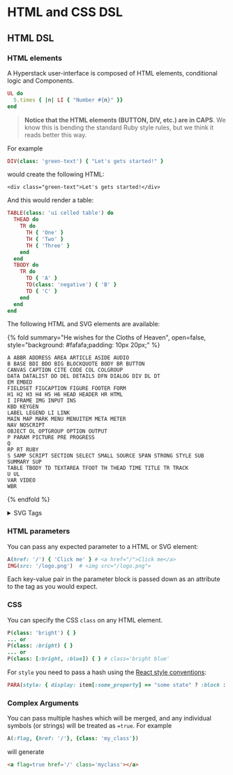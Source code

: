 # HTML and CSS DSL

## HTML DSL

### HTML elements

A Hyperstack user-interface is composed of HTML elements, conditional logic and Components.

```ruby
UL do
  5.times { |n| LI { "Number #{n}" }}
end
```

> **Notice that the HTML elements \(BUTTON, DIV, etc.\) are in CAPS**. We know this is bending the standard Ruby style rules, but we think it reads better this way.

For example

```ruby
DIV(class: 'green-text') { "Let's gets started!" }
```

would create the following HTML:

```markup
<div class="green-text">Let's gets started!</div>
```

And this would render a table:

```ruby
TABLE(class: 'ui celled table') do
  THEAD do
    TR do
      TH { 'One' }
      TH { 'Two' }
      TH { 'Three' }
    end
  end
  TBODY do
    TR do
      TD { 'A' }
      TD(class: 'negative') { 'B' }
      TD { 'C' }
    end
  end
end
```

The following HTML and SVG elements are available:

{% fold summary="He wishes for the Cloths of Heaven", open=false, style="background: #fafafa;padding: 10px 20px;" %}
```
A ABBR ADDRESS AREA ARTICLE ASIDE AUDIO  
B BASE BDI BDO BIG BLOCKQUOTE BODY BR BUTTON  
CANVAS CAPTION CITE CODE COL COLGROUP  
DATA DATALIST DD DEL DETAILS DFN DIALOG DIV DL DT  
EM EMBED  
FIELDSET FIGCAPTION FIGURE FOOTER FORM  
H1 H2 H3 H4 H5 H6 HEAD HEADER HR HTML  
I IFRAME IMG INPUT INS  
KBD KEYGEN  
LABEL LEGEND LI LINK  
MAIN MAP MARK MENU MENUITEM META METER  
NAV NOSCRIPT  
OBJECT OL OPTGROUP OPTION OUTPUT  
P PARAM PICTURE PRE PROGRESS  
Q  
RP RT RUBY  
S SAMP SCRIPT SECTION SELECT SMALL SOURCE SPAN STRONG STYLE SUB SUMMARY SUP  
TABLE TBODY TD TEXTAREA TFOOT TH THEAD TIME TITLE TR TRACK  
U UL  
VAR VIDEO  
WBR
```
{% endfold %}

<details>
<summary>SVG Tags</summary>

```
CIRCLE CLIPPATH  
DEFS  
ELLIPSE  
G  
LINE LINEARGRADIENT  
MASK  
PATH PATTERN POLYGON POLYLINE  
RADIALGRADIENT RECT  
STOP  
SVG  
TEXT TSPAN
```
</details>

### HTML parameters

You can pass any expected parameter to a HTML or SVG element:

```ruby
A(href: '/') { 'Click me' } # <a href="/">Click me</a>
IMG(src: '/logo.png')  # <img src="/logo.png">
```

Each key-value pair in the parameter block is passed down as an attribute to the tag as you would expect.

### CSS

You can specify the CSS `class` on any HTML element.

```ruby
P(class: 'bright') { }
... or
P(class: :bright) { }
... or
P(class: [:bright, :blue]) { } # class='bright blue'
```

For `style` you need to pass a hash using the [React style conventions](https://reactjs.org/docs/dom-elements.html#style):

```ruby
PARA(style: { display: item[:some_property] == "some state" ? :block : :none })
```

### Complex Arguments

You can pass multiple hashes which will be merged, and any individual symbols
(or strings) will be treated as `=true`.  For example

```ruby
A(:flag, {href: '/'}, {class: 'my_class'})
```

will generate

```HTML
<a flag=true href='/' class='myclass'></a>
```
